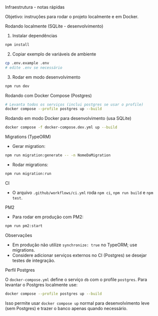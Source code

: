 Infraestrutura - notas rápidas

Objetivo: instruções para rodar o projeto localmente e em Docker.

Rodando localmente (SQLite - desenvolvimento)

1. Instalar dependências

```bash
npm install
```

2. Copiar exemplo de variáveis de ambiente

```bash
cp .env.example .env
# edite .env se necessário
```

3. Rodar em modo desenvolvimento

```bash
npm run dev
```

Rodando com Docker Compose (Postgres)

```bash
# Levanta todos os serviços (inclui postgres se usar o profile)
docker compose --profile postgres up --build
```

Rodando em modo Docker para desenvolvimento (usa SQLite)

```bash
docker compose -f docker-compose.dev.yml up --build
```

Migrations (TypeORM)

- Gerar migration:

```bash
npm run migration:generate -- -n NomeDaMigration
```

- Rodar migrations:

```bash
npm run migration:run
```

CI

- O arquivo `.github/workflows/ci.yml` roda `npm ci`, `npm run build` e `npm test`.

PM2

- Para rodar em produção com PM2:

```bash
npm run pm2:start
```

Observações

- Em produção não utilize `synchronize: true` no TypeORM; use migrations.
- Considere adicionar serviços externos no CI (Postgres) se desejar testes de integração.

Perfil Postgres

O `docker-compose.yml` define o serviço `db` com o profile `postgres`. Para levantar o Postgres localmente use:

```bash
docker compose --profile postgres up --build
```

Isso permite usar `docker compose up` normal para desenvolvimento leve (sem Postgres) e trazer o banco apenas quando necessário.
